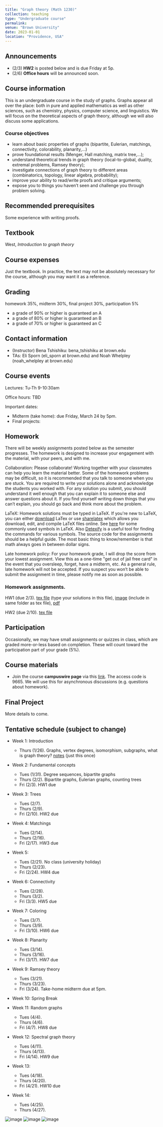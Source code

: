 ```yaml
---
title: "Graph theory (Math 1230)"
collection: teaching
type: "Undergraduate course"
permalink: 
venue: "Brown University"
date: 2023-01-01
location: "Providence, USA"
---
```


## Announcements

* (2/3) __HW2__ is posted below and is due Friday at 5p. 
* (2/6) __Office hours__ will be announced soon. 

## Course information
This is an undergraduate course in the study of graphs. Graphs appear all over the place: both in pure and applied mathematics as well as other sciences, such as chemistry, physics, computer science, and linguistics. We will focus on the theoretical aspects of graph theory, although we will also discuss some applications. 

### Course objectives
* learn about basic properties of graphs (bipartite, Eulerian, matchings, connectivity, colorability, planarity,...)
* prove foundational results (Menger, Hall matching, matrix tree,...); 
* understand theoretical trends in graph theory (local-to-global, duality, extremal problems, Ramsey theory); 
* investigate connections of graph theory to different areas (combinatorics, topology, linear algebra, probability); 
* improve your ability to read/write proofs and critique arguments; 
* expose you to things you haven’t seen and challenge you through problem solving.



## Recommended prerequisites

Some experience with writing proofs. 

## Textbook
West, _Introduction to graph theory_ 

## Course expenses
Just the textbook. In practice, the text may not be absolutely necessary for the course, although you may want it as a reference. 

## Grading
homework 35%, midterm 30%, final project 30%, participation 5%

* a grade of 90% or higher is guaranteed an A
* a grade of 80% or higher is guaranteed an B
* a grade of 70% or higher is guaranteed an C

## Contact information 

* (Instructor) Bena Tshishiku: bena_tshishiku at brown.edu
* TAs: Eli Sporn (eli_sporn at brown.edu) and Noah Whelpley (noah_whelpley at brown.edu)

## Course events 

Lectures: Tu-Th 9-10:30am 

Office hours: TBD

Important dates: 
* Midterm (take home): due Friday, March 24 by 5pm. 
* Final projects: 

## Homework 

There will be weekly assignments posted below as the semester progresses. The homework is designed to increase your engagement with the material, with your peers, and with me.

Collaboration: Please collaborate! Working together with your classmates can help you learn the material better. Some of the homework problems may be difficult, so it is recommended that you talk to someone when you are stuck. You are required to write your solutions alone and acknowledge the students you worked with. For any solution you submit, you should understand it well enough that you can explain it to someone else and answer questions about it. If you find yourself writing down things that you can’t explain, you should go back and think more about the problem. 

LaTeX: Homework solutions must be typed in LaTeX. If you're new to LaTeX, you can either [download](https://www.latex-project.org/get/) LaTex or use [sharelatex](https://www.sharelatex.com/) which allows you download, edit, and compile LaTeX files online. See [here](https://oeis.org/wiki/List_of_LaTeX_mathematical_symbols) for some commonly used symbols in LaTeX. Also [Detexify](http://detexify.kirelabs.org/classify.html) is a useful tool for finding the commands for various symbols. The source code for the assignments should be a helpful guide. The most basic thing to know/remember is that math always goes in between dollar signs. 

Late homework policy: For your homework grade, I will drop the score from your lowest assignment. View this as a one-time "get out of jail free card" in the event that you oversleep, forget, have a midterm, etc. As a general rule, late homework will not be accepted. If you suspect you won’t be able to submit the assignment in time, please notify me as soon as possible. 

### Homework assignments. 

HW1 (due 2/3). [tex file](http://bena-tshishiku.github.io/files/courses/2023-spring/123-hw1.tex) (type your solutions in this file), [image](http://bena-tshishiku.github.io/files/courses/2023-spring/petersen.pdf) (include in same folder as tex file), [pdf](http://bena-tshishiku.github.io/files/courses/2023-spring/123-hw1.pdf)

HW2 (due 2/10). [tex file](http://bena-tshishiku.github.io/files/courses/2023-spring/123-hw2.tex)

## Participation

Occasionally, we may have small assignments or quizzes in class, which are graded more-or-less based on completion. These will count toward the participation part of your grade (5%). 

## Course materials

* Join the course __campuswire page__ via this [link](https://campuswire.com/p/GCDD00E4D). The access code is 9665. We will use this for asynchronous discussions (e.g. questions about homework). 

## Final Project
More details to come. 

## Tentative schedule (subject to change)

* Week 1: Introduction
  * Thurs (1/26). Graphs, vertex degrees, isomorphism, subgraphs, what is graph theory? [notes](https://bena-tshishiku.github.io/files/courses/2023-spring/lecture1.pdf) (just this once)

* Week 2: Fundamental concepts
  * Tues (1/31). Degree sequences, bipartite graphs
  * Thurs (2/2). Bipartite graphs, Eulerian graphs, counting trees
  * Fri (2/3). HW1 due

* Week 3: Trees
  * Tues (2/7). 
  * Thurs (2/9).
  * Fri (2/10). HW2 due

* Week 4: Matchings
  * Tues (2/14).  
  * Thurs (2/16). 
  * Fri (2/17). HW3 due

* Week 5: 
  * Tues (2/21). No class (university holiday)
  * Thurs (2/23). 
  * Fri (2/24). HW4 due

* Week 6: Connectivity
  * Tues (2/28). 
  * Thurs (3/2). 
  * Fri (3/3). HW5 due

* Week 7: Coloring
  * Tues (3/7). 
  * Thurs (3/9).
  * Fri (3/10). HW6 due

* Week 8: Planarity
  * Tues (3/14). 
  * Thurs (3/16). 
  * Fri (3/17). HW7 due

* Week 9: Ramsey theory
  * Tues (3/21). 
  * Thurs (3/23). 
  * Fri (3/24). Take-home midterm due at 5pm. 

* Week 10: Spring Break

* Week 11: Random graphs
  * Tues (4/4). 
  * Thurs (4/6). 
  * Fri (4/7). HW8 due

* Week 12: Spectral graph theory
  * Tues (4/11). 
  * Thurs (4/13). 
  * Fri (4/14). HW9 due

* Week 13: 
  * Tues (4/18). 
  * Thurs (4/20). 
  * Fri (4/21). HW10 due

* Week 14: 
  * Tues (4/25). 
  * Thurs (4/27). 

![image](https://bena-tshishiku.github.io/files/courses/2023-spring/123-meme1.jpeg)
![image](https://bena-tshishiku.github.io/files/courses/2023-spring/123-meme2.jpeg)
![image](https://bena-tshishiku.github.io/files/courses/2023-spring/123-meme3.jpeg)
